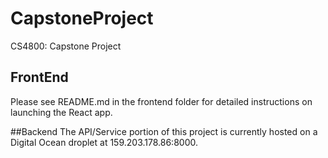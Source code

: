 # CapstoneProject
CS4800: Capstone Project

## FrontEnd
Please see README.md in the frontend folder for detailed instructions on launching the React app.


##Backend
The API/Service portion of this project is currently hosted on a Digital Ocean droplet at 159.203.178.86:8000.